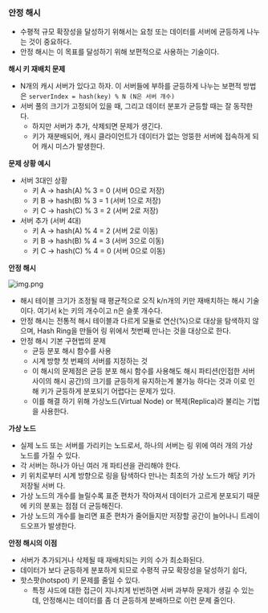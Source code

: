 ### 안정 해시
* 수평적 규모 확장성을 달성하기 위해서는 요청 또는 데이터를 서버에 균등하게 나누는 것이 중요하다.
* 안정 해시는 이 목표를 달성하기 위해 보편적으로 사용하는 기술이다.

**해시 키 재배치 문제**
* N개의 캐시 서버가 있다고 하자. 이 서버들에 부하를 균등하게 나누는 보편적 방법은 `serverIndex = hash(key) % N (N은 서버 개수)`
* 서버 풀의 크기가 고정되어 있을 때, 그리고 데이터 분포가 균등할 때는 잘 동작한다.
  * 하지만 서버가 추가, 삭제되면 문제가 생긴다.
  * 키가 재분배되어, 캐시 클라이언트가 데이터가 없는 엉뚱한 서버에 접속하게 되어 캐시 미스가 발생한다.

**문제 상황 예시**
* 서버 3대인 상황
  * 키 A → hash(A) % 3 = 0 (서버 0으로 저장)
  * 키 B → hash(B) % 3 = 1 (서버 1으로 저장)
  * 키 C → hash(C) % 3 = 2 (서버 2로 저장)
* 서버 추가 (서버 4대)
  * 키 A → hash(A) % 4 = 2 (서버 2로 이동)
  * 키 B → hash(B) % 4 = 3 (서버 3으로 이동)
  * 키 C → hash(C) % 4 = 0 (서버 0으로 이동)

**안정 해시**

![img.png](../../image/hash-ring.png)

* 해시 테이블 크기가 조정될 때 평균적으로 오직 k/n개의 키만 재배치하는 해시 기술이다. 여기서 k는 키의 개수이고 n은 슬롯 개수다.
* 안정 해시는 전통적 해시 테이블과 다르게 모듈로 연산(%)으로 대상을 탐색하지 않으며, Hash Ring을 만들어 링 위에서 첫번째 만나는 것을 대상으로 한다.
* 안정 해시 기본 구현법의 문제
  * 균등 분포 해시 함수를 사용 
  * 시계 방향 첫 번째의 서버를 지정하는 것 
  * 이 해시의 문제점은 균등 분포 해시 함수를 사용해도 해시 파티션(인접한 서버 사이의 해시 공간)의 크기를 균등하게 유지하는게 불가능 하다는 것과 이로 인해 키가 균등하게 분포되기 어렵다는 문제가 있다.
  * 이를 해결 하기 위해 가상노드(Virtual Node) or 복제(Replica)라 불리는 기법을 사용한다.

**가상 노드**
* 실제 노드 또는 서버를 가리키는 노드로서, 하나의 서버는 링 위에 여러 개의 가상 노드를 가질 수 있다.
* 각 서버는 하나가 아닌 여러 개 파티션을 관리해야 한다.
* 키 위치로부터 시계 방향으로 링을 탐색하다 만나는 최초의 가상 노드가 해당 키가 저장될 서버 다.
* 가상 노드의 개수를 늘릴수록 표준 편차가 작아져서 데이터가 고르게 분포되기 때문에 키의 분포는 점점 더 균등해진다.
* 가상 노드의 개수를 늘리면 표준 편차가 줄어들지만 저장할 공간이 늘어나니 트레이드오프가 발생한다.

**안정 해시의 이점**
* 서버가 추가되거나 삭제될 때 재배치되는 키의 수가 최소화된다. 
* 데이터가 보다 균등하게 분포하게 되므로 수평적 규모 확장성을 달성하기 쉽다, 
* 핫스팟(hotspot) 키 문제를 줄일 수 있다. 
  * 특정 샤드에 대한 접근이 지나치게 빈번하면 서버 과부하 문제가 생길 수 있는데, 안정해시는 데이터를 좀 더 균등하게 분배하므로 이런 문제 줄인다.